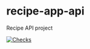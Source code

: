 # recipe-app-api
Recipe API project

[![Checks](https://github.com/medovarsky/recipe-app-api/actions/workflows/checks.yml/badge.svg)](https://github.com/medovarsky/recipe-app-api/actions/workflows/checks.yml)
